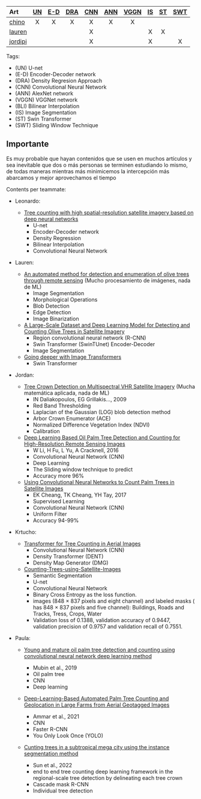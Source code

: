 | Art   | <a href="#UN">UN</a> | <a href="#E-D">E-D</a> | <a href="#DRA">DRA</a> | <a href="#CNN">CNN</a> | <a href="#ANN">ANN</a> | <a href="#VGGN">VGGN</a> | <a href="#IS">IS</a> | <a href="#ST">ST</a> | <a href="#SWT">SWT</a> |
| :---- | :------------------: | :--------------------: | :--------------------: | :--------------------: | :--------------------: | :----------------------: |  :----------------------: |  :----------------------: | :----------------------: |
| <a href="#chino">chino</a>  |          X           |           X            |           X            |           X            |           X            | X |  |  |  |
| <a href="#lauren">lauren</a>  |                      |                       |                       |           X            |                       |  | X|  X|  |
| <a href="#jordipi">jordipi</a>  |                      |                       |                       |           X            |                       |  | X|  | X |












Tags:
* (<a id="UN">UN</a>) U-net
* (<a id="E-D">E-D</a>) Encoder-Decoder network
* (<a id="DRA">DRA</a>) Density Regresion Approach 
* (<a id="CNN">CNN</a>) Convolutional Neural Network
* (<a id="ANN">ANN</a>) AlexNet network
* (<a id="VGGN">VGGN</a>) VGGNet network
* (<a id="BLI">BLI</a>) Bilinear Interpolation
* (<a id="IS">IS</a>) Image Segmentation
* (<a id="ST">ST</a>) Swin Transformer
* (<a id="SWT">SWT</a>) Sliding Window Technique


## Importante
  Es muy probable que hayan contenidos que se usen en muchos artículos y sea inevitable que dos o más personas se terminen estudiando lo mismo, de todas maneras mientras más minimicemos la intercepción más abarcamos y mejor aprovechamos el tiempo

Contents per teammate:
* Leonardo:
   * <a href = "https://www.sciencedirect.com/science/article/pii/S1470160X21002569#b0045" id = "chino">Tree counting with high spatial-resolution satellite imagery based on deep neural networks</a>
      * U-net
      * Encoder-Decoder network
      * Density Regression
      * Bilinear Interpolation
      * Convolutional Neural Network

* Lauren:
  * <a href = "https://ieeexplore.ieee.org/abstract/document/9104983/" id = "lauren"> An automated method for detection and enumeration of olive trees through remote sensing</a> (Mucho procesamiento de imágenes, nada de ML)
      * Image Segmentation
      * Morphological Operations
      * Blob Detection 
      * Edge Detection      
      * Image Binarization
  * <a href = "https://www.hindawi.com/journals/cin/2022/1549842/" id = "lauren"> A Large-Scale Dataset and Deep Learning Model for Detecting and Counting Olive Trees in Satellite Imagery</a>
      * Region convolutional neural network (R-CNN)
      * Swin Transformer (SwinTUnet) Encoder-Decoder
      * Image Segmentation
  * <a href = "https://openaccess.thecvf.com/content/ICCV2021/papers/Touvron_Going_Deeper_With_Image_Transformers_ICCV_2021_paper.pdf" id = "lauren"> Going deeper with Image Transformers</a>
      * Swin Transformer

* Jordan:
  * <a href = "https://www.researchgate.net/profile/Ioannis-Daliakopoulos/publication/273216095_Tree_Crown_Detection_on_Multispectral_VHR_Satellite_Imagery/links/57286d0008aee491cb42f0f6/Tree-Crown-Detection-on-Multispectral-VHR-Satellite-Imagery.pdf" id = "jordipi"> Tree Crown Detection on Multispectral VHR Satellite Imagery</a> (Mucha matemática aplicada, nada de ML)
      * IN Daliakopoulos, EG Grillakis…, 2009
      * Red Band Thresholding
      * Laplacian of the Gaussian (LOG) blob detection method
      * Arbor Crown Enumerator (ACE)
      * Normalized Difference Vegetation Index (NDVI)
      * Calibration
  * <a href = "https://www.mdpi.com/173204" id = "jordipi"> Deep Learning Based Oil Palm Tree Detection and Counting for High-Resolution Remote Sensing Images</a>
      * W Li, H Fu, L Yu, A Cracknell, 2016
      * Convolutional Neural Network (CNN)
      * Deep Learning
      * The Sliding window technique to predict
      * Accuracy more 96%
  * <a href = "https://arxiv.org/abs/1701.06462" id = "jordipi"> Using Convolutional Neural Networks to Count Palm Trees in Satellite Images</a>
      * EK Cheang, TK Cheang, YH Tay, 2017
      * Supervised Learning
      * Convolutional Neural Network (CNN)
      * Uniform Filter
      * Accuracy 94-99%

* Krtucho:
  * <a href = "https://www.mdpi.com/2072-4292/14/3/476" id = "Krtucho"> Transformer for Tree Counting in Aerial Images </a>
      * Convolutional Neural Network (CNN)
      * Density Transformer (DENT)
      * Density Map Generator (DMG)
   * <a href = "https://github.com/A2Amir/Counting-Trees-using-Satellite-Images" id = "Krtucho"> Counting-Trees-using-Satellite-Images </a>
      * Semantic Segmentation
      * U-net
      * Convolutional Neural Network
      * Binary Cross Entropy as the loss function.
      * images (848 × 837 pixels and eight channel) and labeled masks ( has 848 × 837 pixels and five channel): Buildings, Roads and Tracks, Tress, Crops, Water
      * Validation loss of 0.1388, validation accuracy of 0.9447, validation precision of 0.9757 and validation recall of 0.7551.

* Paula:
    *  <a href = "https://www.tandfonline.com/doi/abs/10.1080/01431161.2019.1569282" id = Mubin2019 > Young and mature oil palm tree detection and counting using convolutional neural network deep learning method </a>
        * Mubin et al., 2019
        * Oil palm tree
        * CNN
        * Deep learning
    
    * <a href = "https://www.mdpi.com/1198426" id= "Ammar2021">  Deep-Learning-Based Automated Palm Tree Counting and Geolocation in  Large Farms from Aerial Geotagged Images </a>
        * Ammar et al., 2021
        * CNN
        * Faster R-CNN 
        * You Only Look Once (YOLO)

    * <a href = "https://www.sciencedirect.com/science/article/pii/S030324342100369X" id = "Sun2022"> Cunting trees in a subtropical mega city using the instance segmentation method </a>
        * Sun et al., 2022
        * end to end tree counting deep learning framework in the regional-scale tree detection by delineating each tree crown
        * Cascade mask R-CNN
        * Individual tree detection
